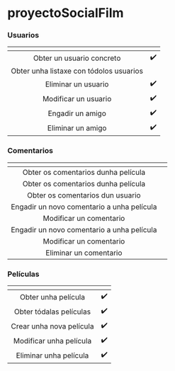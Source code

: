 # proyectoSocialFilm
### Usuarios
| <!-- -->      | <!-- -->        |
|:-------------:|:---------------:|
| Obter un usuario concreto | ✔️ |
| Obter unha listaxe con tódolos usuarios |    |
| Eliminar un usuario | ✔️ |
| Modificar un usuario | ✔️ |
| Engadir un amigo  | ✔️ |
| Eliminar un amigo | ✔️ |
### Comentarios

| <!-- -->      | <!-- -->        |
|:-------------:|:---------------:|
| Obter os comentarios dunha película |  |
| Obter os comentarios dunha película |  |
| Obter os comentarios dun usuario |    |
| Engadir un novo comentario a unha película |  |
| Modificar un comentario |  |
| Engadir un novo comentario a unha película |  |
| Modificar un comentario |  |
| Eliminar un comentario  |  |

### Películas
| <!-- -->      | <!-- -->        |
|:-------------:|:---------------:|
| Obter unha película | ✔️ |
| Obter tódalas películas | ✔️ |
| Crear unha nova película | ✔️ |
| Modificar unha película | ✔️ |
| Eliminar unha película  | ✔️ |
